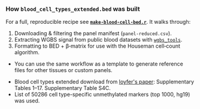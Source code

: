 
### How `blood_cell_types_extended.bed` was built

For a full, reproducible recipe see **[`make-blood-cell-bed.r`](https://github.com/MRCIEU/dnam-lung-cancer-pipeline/tree/main/script/)**. It walks through:

1. Downloading & filtering the panel manifest (`panel-reduced.csv`).
2. Extracting WGBS signal from public blood datasets with [`wgbs_tools`](https://github.com/nloyfer/wgbs_tools).
3. Formatting to BED + β‑matrix for use with the Houseman cell‑count algorithm.

* You can use the same workflow as a template to generate reference files for other tissues or custom panels.

- Blood cell types extended download from [loyfer's paper](https://www.nature.com/articles/s41586-022-05580-6): Supplementary Tables 1–17. Supplementary Table S4C.
- List of 50286 cell type-specific unmethylated markers (top 1000, hg19) was used.






